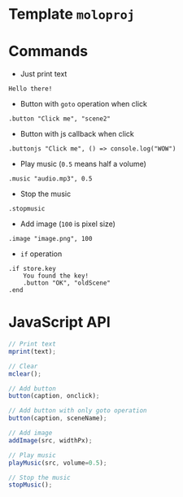 # Template `moloproj`

# Commands
* Just print text
```
Hello there!
```
* Button with `goto` operation when click
```
.button "Click me", "scene2"
```
* Button with js callback when click
```
.buttonjs "Click me", () => console.log("WOW")
```
* Play music (`0.5` means half a volume)
```
.music "audio.mp3", 0.5
```
* Stop the music
```
.stopmusic
```
* Add image (`100` is pixel size)
```
.image "image.png", 100
```
* `if` operation
```
.if store.key
    You found the key!
    .button "OK", "oldScene"
.end
```

# JavaScript API
```js
// Print text
mprint(text);

// Clear
mclear();

// Add button
button(caption, onclick);

// Add button with only goto operation
button(caption, sceneName);

// Add image
addImage(src, widthPx);

// Play music
playMusic(src, volume=0.5);

// Stop the music
stopMusic();
```
